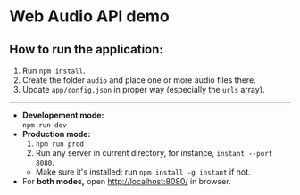 # Web Audio API demo

## How to run the application:
1. Run `npm install`.
1. Create the folder `audio` and place one or more audio files there.
1. Update `app/config.json` in proper way (especially the `urls` array).

---

- **Developement mode:**  
   `npm run dev`
- **Production mode:**
  1. `npm run prod`
  1. Run any server in current directory, for instance, `instant --port 8080`.
    - Make sure it's installed; run `npm install -g instant` if not.
- For **both modes,** open [http://localhost:8080/](http://localhost:8080/) in browser.
